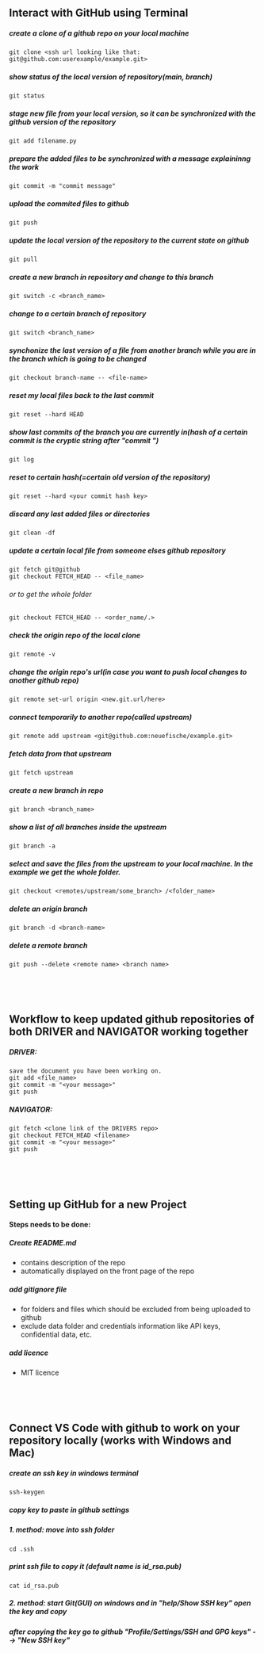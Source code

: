 ## Interact with GitHub using Terminal


##### create a clone of a github repo on your local machine
    git clone <ssh url looking like that: git@github.com:userexample/example.git>
##### show status of the local version of repository(main, branch)
    git status
##### stage new file from your local version, so it can be synchronized with the github version of the repository
    git add filename.py
##### prepare the added files to be synchronized with a message explaininng the work
    git commit -m "commit message"
##### upload the commited files to github
    git push
##### update the local version of the repository to the current state on github
    git pull
##### create a new branch in repository and change to this branch   
    git switch -c <branch_name>
##### change to a certain branch of repository
    git switch <branch_name>
##### synchonize the last version of a file from another branch while you are in the branch which is going to be changed
    git checkout branch-name -- <file-name>
##### reset my local files back to the last commit
    git reset --hard HEAD
##### show last commits of the branch you are currently in(hash of a certain commit is the cryptic string after "commit ") 
    git log
##### reset to certain hash(=certain old version of the repository)
    git reset --hard <your commit hash key>
##### discard any last added files or directories
    git clean -df
##### update a certain local file from someone elses github repository
    git fetch git@github
    git checkout FETCH_HEAD -- <file_name>
###### or to get the whole folder
    git checkout FETCH_HEAD -- <order_name/.>

##### check the origin repo of the local clone
    git remote -v
##### change the origin repo's url(in case you want to push local changes to another github repo)
    git remote set-url origin <new.git.url/here>

##### connect temporarily to another repo(called upstream) 
    git remote add upstream <git@github.com:neuefische/example.git> 

##### fetch data from that upstream
    git fetch upstream
##### create a new branch in repo
    git branch <branch_name>
##### show a list of all branches inside the upstream
    git branch -a

##### select and save the files from the upstream to your local machine. In the example we get the whole folder.
    git checkout <remotes/upstream/some_branch> /<folder_name>
##### delete an origin branch
    git branch -d <branch-name>
##### delete a remote branch
    git push --delete <remote name> <branch name>


&nbsp;

&nbsp;

## Workflow to keep updated github repositories of both DRIVER and NAVIGATOR working together

##### DRIVER:
    save the document you have been working on.
    git add <file_name>
    git commit -m "<your message>"
    git push
##### NAVIGATOR:
    git fetch <clone link of the DRIVERS repo>
    git checkout FETCH_HEAD <filename>
    git commit -m "<your message>"
    git push
    
&nbsp;

&nbsp;

## Setting up GitHub for a new Project


#### Steps needs to be done:
##### Create README.md
* contains description of the repo
* automatically displayed on the front page of the repo
##### add gitignore file
* for folders and files which should be excluded from being uploaded to github
* exclude data folder and credentials information like API keys, confidential data, etc.
##### add licence
* MIT licence
    
&nbsp;

&nbsp;

## Connect VS Code with github to work on your repository locally (works with Windows and Mac)


##### create an ssh key in windows terminal
    ssh-keygen
##### copy key to paste in github settings
##### 1. method: move into ssh folder
    cd .ssh
##### print ssh file to copy it (default name is id_rsa.pub)
    cat id_rsa.pub
##### 2. method: start Git(GUI) on windows and in "help/Show SSH key" open the key and copy
##### after copying the key go to github "Profile/Settings/SSH and GPG keys" --> "New SSH key"

